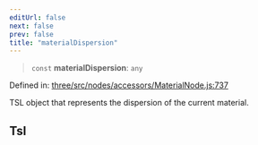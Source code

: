 ```yaml
---
editUrl: false
next: false
prev: false
title: "materialDispersion"
---
```


> `const` **materialDispersion**: `any`

Defined in: [three/src/nodes/accessors/MaterialNode.js:737](https://github.com/DefinitelyMaybe/three-i18n/blob/fa57b79433d1c349ffb23a78727299c8d4190136/three/src/nodes/accessors/MaterialNode.js#L737)

TSL object that represents the dispersion of the current material.

## Tsl
